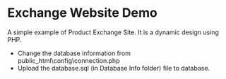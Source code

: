 # Exchange Website Demo
A simple example of Product Exchange Site. It is a dynamic design using PHP. 


* Change the database information from public_html\config\connection.php
* Upload the database.sql (in Database Info folder) file to database.
